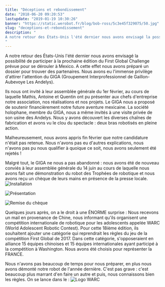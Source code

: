 ```yaml
---
title: "Déceptions et rebondissement"
date: "2018-06-20 09:20:53"
lastupdate: "2019-01-19 10:30:26"
banner: "https://static.werobot.fr/blog/bob-ross/5c3e45f329075/50.jpg"
slug: "deceptions-et-rebondissement"
description: " 
A notre retour des États-Unis l'été dernier nous avons envisagé la possibilité de participer à la prochaine édition du First Global Challenge p
"
---
```

A notre retour des États-Unis l'été dernier nous avons envisagé la possibilité de participer à la prochaine édition du First Global Challenge prévue pour se dérouler à Mexico.
A cette effet nous avons préparé un dossier pour trouver des partenaires.
Nous avons eu l'immense privilège d'attirer l'attention du GIGA (Groupement Interprofessionnel de Gaillon-Aubevoye Les Andelys).

Ils nous ont invité à leur assemblée générale du 1er février, au cours de laquelle Mathis, Antoine et Quentin ont pu présenter aux chefs d'entreprise notre association, nos réalisations et nos projets.
Le GIGA nous a proposé de soutenir financièrement notre future aventure mexicaine.
La société holophane, membre du GIGA, nous a même invités à une visite privée de son usine des Andelys. Nous y avons découvert les diverses chaînes de fabrication et avons vu le clou du spectacle : deux bras robotisés en pleine action.

Malheureusement, nous avons appris fin février que notre candidature n'était pas retenue. Nous n'avons pas eu d'autres explications, nous n'avons pas pu nous qualifier à quoique ce soit, nous avons seulement été rejetés !

Malgré tout, le GIGA ne nous a pas abandonné : nous avons été de nouveau conviés à leur assemblée générale du 14 juin au cours de laquelle nous avons fait une démonstration du robot des Trophées de robotique et nous avons reçu un chèque de leurs mains en présence de la presse locale.
 ![Installation](https://static.werobot.fr/blog/bob-ross/5c3e45f60b0ec/50.jpg "Installation")

![Présentation](https://static.werobot.fr/blog/bob-ross/5c3e45f99b9ed/50.jpg "Présentation")

![Remise du chèque](https://static.werobot.fr/blog/bob-ross/5c3e45f329075/50.jpg "Remise du chèque")

Quelques jours après, on a le droit à une ÉNORME surprise :
Nous recevons un mail en provenance de Chine, nous informant qu'ils organisent une compétition internationale de robotique pour les adolescents appelée WARC (World Adolescent Robotic Contest). Pour cette 18ième édition, ils souhaitent ajouter une catégorie qui reprendrait les règles du jeu de la compétition First Global de 2017. Dans cette catégorie, s'opposeraient en alliance 15 équipes chinoises et 15 équipes internationales ayant participé à la compétition à Washington. Nous avons été choisis pour représenter la FRANCE.

Nous n'avons pas beaucoup de temps pour nous préparer, en plus nous avons démonté notre robot de l'année dernière. C'est pas grave : c'est beaucoup plus marrant d'en faire un autre et puis, nous connaissons bien les règles.
On se lance dans le :
![Logo WARC](https://static.werobot.fr/blog/bob-ross/5c3e45ffe6309/50.png "Logo WARC")








    